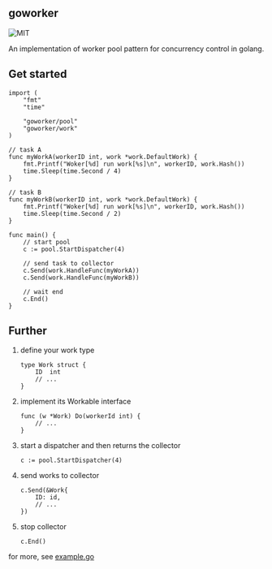 ## goworker

![MIT](https://img.shields.io/badge/license-MIT-blue.svg)

An implementation of worker pool pattern for concurrency control in golang.

## Get started

```golang
import (
    "fmt"
    "time"
    
    "goworker/pool"
    "goworker/work"
)

// task A
func myWorkA(workerID int, work *work.DefaultWork) {
    fmt.Printf("Woker[%d] run work[%s]\n", workerID, work.Hash())
    time.Sleep(time.Second / 4)
}

// task B
func myWorkB(workerID int, work *work.DefaultWork) {
    fmt.Printf("Woker[%d] run work[%s]\n", workerID, work.Hash())
    time.Sleep(time.Second / 2)
}

func main() {
    // start pool 
    c := pool.StartDispatcher(4)
    
    // send task to collector
    c.Send(work.HandleFunc(myWorkA))
    c.Send(work.HandleFunc(myWorkB))
    
    // wait end
    c.End()
}
```

## Further

1. define your work type

    ```golang
    type Work struct {
        ID  int
        // ...
    }
    ```

2. implement its Workable interface

    ```golang
    func (w *Work) Do(workerId int) {
        // ...
    }
    ```

3. start a dispatcher and then returns the collector

    ```golang
    c := pool.StartDispatcher(4)
    ```

4. send works to collector

    ```golang
    c.Send(&Work{
        ID: id,
        // ...
    })
    ```

5. stop collector

    ```golang
    c.End()
    ```

for more, see [example.go](example.go)